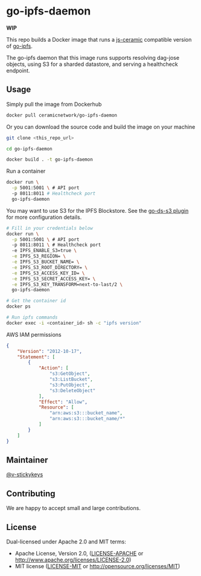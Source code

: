 # go-ipfs-daemon

**WIP**

This repo builds a Docker image that runs a [js-ceramic](https://github.com/ceramicnetwork/js-ceramic) compatible version of [go-ipfs](https://github.com/ipfs/go-ipfs).

The go-ipfs daemon that this image runs supports resolving dag-jose objects, using S3 for a sharded datastore, and serving a healthcheck endpoint.

## Usage

Simply pull the image from Dockerhub

```sh
docker pull ceramicnetwork/go-ipfs-daemon
```

Or you can download the source code and build the image on your machine

```sh
git clone <this_repo_url>

cd go-ipfs-daemon

docker build . -t go-ipfs-daemon
```

Run a container

```sh
docker run \
  -p 5001:5001 \ # API port
  -p 8011:8011 # Healthcheck port
  go-ipfs-daemon
```

You may want to use S3 for the IPFS Blockstore. See the [go-ds-s3 plugin](https://github.com/3box/go-ds-s3#configuration) for more configuration details.

```sh
# Fill in your credentials below
docker run \
  -p 5001:5001 \ # API port
  -p 8011:8011 \ # Healthcheck port
  -e IPFS_ENABLE_S3=true \
  -e IPFS_S3_REGION= \
  -e IPFS_S3_BUCKET_NAME= \
  -e IPFS_S3_ROOT_DIRECTORY= \
  -e IPFS_S3_ACCESS_KEY_ID= \
  -e IPFS_S3_SECRET_ACCESS_KEY= \
  -e IPFS_S3_KEY_TRANSFORM=next-to-last/2 \
  go-ipfs-daemon

# Get the container id
docker ps

# Run ipfs commands
docker exec -i <container_id> sh -c "ipfs version"
```

AWS IAM permissions
```json
{
    "Version": "2012-10-17",
    "Statement": [
        {
            "Action": [
                "s3:GetObject",
                "s3:ListBucket",
                "s3:PutObject",
                "s3:DeleteObject"
            ],
            "Effect": "Allow",
            "Resource": [
                "arn:aws:s3:::bucket_name",
                "arn:aws:s3:::bucket_name/*"
            ]
        }
    ]
}
```

## Maintainer

[@v-stickykeys](https://github.com/v-stickykeys)

## Contributing

We are happy to accept small and large contributions.

## License

Dual-licensed under Apache 2.0 and MIT terms:

- Apache License, Version 2.0, ([LICENSE-APACHE](https://github.com/ipfs/go-ipfs/blob/master/LICENSE-APACHE) or http://www.apache.org/licenses/LICENSE-2.0)
- MIT license ([LICENSE-MIT](https://github.com/ipfs/go-ipfs/blob/master/LICENSE-MIT) or http://opensource.org/licenses/MIT)
